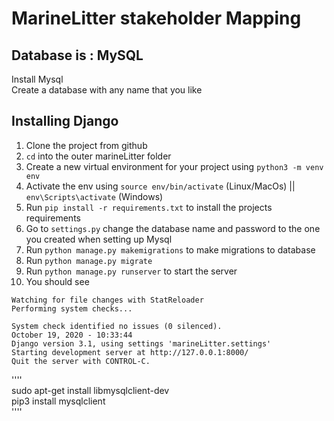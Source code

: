 # MarineLitter stakeholder Mapping

## Database is : MySQL

Install Mysql  
Create a database with any name that you like    

## Installing Django

1. Clone the project from github
2. `cd` into the outer marineLitter folder
3. Create a new virtual environment for your project using `python3 -m venv env`
4. Activate the env using `source env/bin/activate` (Linux/MacOs) || `env\Scripts\activate` (Windows)
5. Run `pip install -r requirements.txt` to install the projects requirements
6. Go to `settings.py` change the database name and password to the one you created when setting up Mysql
7. Run `python manage.py makemigrations` to make migrations to database
8. Run `python manage.py migrate`
9. Run `python manage.py runserver` to start the server
10. You should see

`Watching for file changes with StatReloader`  
`Performing system checks...`  
  
`System check identified no issues (0 silenced).`  
`October 19, 2020 - 10:33:44`  
`Django version 3.1, using settings 'marineLitter.settings'`  
`Starting development server at http://127.0.0.1:8000/`  
`Quit the server with CONTROL-C.`  
  

''''  
sudo apt-get install libmysqlclient-dev  
pip3 install mysqlclient  
''''  
